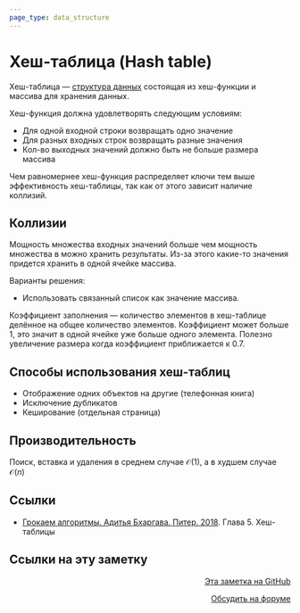 ```yaml
---
page_type: data_structure
---
```


# Хеш-таблица (Hash table)

Хеш-таблица — [структура данных](20221025223341.md) состоящая из хеш-функции и массива для хранения данных.

Хеш-функция должна удовлетворять следующим условиям:

- Для одной входной строки возвращать одно значение
- Для разных входных строк возвращать разные значения
- Кол-во выходных значений должно быть не больше размера массива

Чем равномернее хеш-функция распределяет ключи тем выше эффективность хеш-таблицы, так как от этого зависит наличие коллизий.

## Коллизии

Мощность множества входных значений больше чем мощность множества в можно хранить результаты. Из-за этого какие-то значения придется хранить в одной ячейке массива.

Варианты решения:

- Использовать связанный список как значение массива.

Коэффициент заполнения — количество элементов в хеш-таблице делённое на общее количество элементов. Коэффициент может больше 1, это значит в одной ячейке уже больше одного элемента. Полезно увеличение размера когда коэффициент приближается к 0.7.

## Способы использования хеш-таблиц

- Отображение одних объектов на другие (телефонная книга)
- Исключение дубликатов
- Кеширование (отдельная страница)

## Производительность

Поиск, вставка и удаления в среднем случае $\mathcal{O}(1)$, а в худшем случае $\mathcal{O}(n)$

## Ссылки

- [Грокаем алгоритмы. Адитья Бхаргава. Питер. 2018](BhargavaGrokaemAlgoritmy2018.md). Глава 5. Хеш-таблицы


## Ссылки на эту заметку




<p v-pre style="text-align: right">
  <a href="https://github.com/Kverde/algorithms/blob/main/source/20221027222457.md" target="_blank">
  Эта заметка на GitHub
  </a>
</p>



<p v-pre style="text-align: right">
  <a href="https://discourse.comtext.space/new-topic?title=%D0%A5%D0%B5%D1%88-%D1%82%D0%B0%D0%B1%D0%BB%D0%B8%D1%86%D0%B0%20%28Hash%20table%29&body=&category=algorithm" target="_blank">
  Обсудить на форуме
  </a>
</p>
